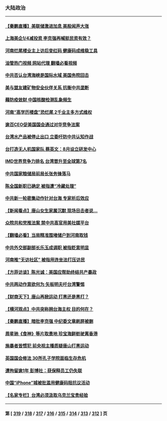 ### 大陆政治
---
#### [【秦鹏直播】美联储激进加息 美股闻声大涨](../../pages/ncid277/n13760432.md?06160845) 
#### [上海美企1/4减投资 李克强再喊挺民资有效？](../../pages/ncid277/n13759443.md?06160845) 
#### [河南烂尾楼业主上访后变红码 健康码成维稳工具](../../pages/ncid277/n13760349.md?06160845) 
#### [油管热门视频 网站代理 翻墙必看视频](http://209.222.30.114:81/youtube.html?06160845)
#### [中共否认台湾海峡是国际水域 美国务院回击](../../pages/ncid277/n13760335.md?06160845) 
#### [美与盟友建矿物安全伙伴关系 抗衡中共垄断](../../pages/ncid277/n13760282.md?06160845) 
#### [藉防疫敛财 中国核酸检测乱象频生](../../pages/ncid277/n13760235.md?06160845) 
#### [河南“高学历楼盘”恐烂尾 2千业主多方式维权](../../pages/ncid277/n13760221.md?06160845) 
#### [逾百CEO促美国国会通过对华竞争法案](../../pages/ncid277/n13760158.md?06160845) 
#### [台湾水产品被停止出口 立委吁防中共认知作战](../../pages/ncid277/n13759947.md?06160845) 
#### [台打造无人机国家队 蔡英文：8月设立研发中心](../../pages/ncid277/n13760031.md?06160845) 
#### [IMD世界竞争力排名 台湾晋升至全球第7名](../../pages/ncid277/n13759797.md?06160845) 
#### [中共国家粮储局前局长张务锋落马](../../pages/ncid277/n13759903.md?06160845) 
#### [陈全国新职已确定 被指遭“冷藏处理”](../../pages/ncid277/n13759912.md?06160845) 
#### [中共新一轮密集动作针对台海 专家析后效应](../../pages/ncid277/n13759767.md?06160845) 
#### [【新闻看点】唐山女生家属沉默 现场目击者说…](../../pages/ncid277/n13759540.md?06160845) 
#### [众院共和党推法案 禁中共高官用美社媒平台](../../pages/ncid277/n13759773.md?06160845) 
#### [【翻墙必看】当局精准围堵储户到河南取钱](../../pages/ncid277/n13759755.md?06160845) 
#### [中共外交部副部长乐玉成调职 被指贬意明显](../../pages/ncid277/n13759768.md?06160845) 
#### [河南推“无访社区” 被指用连坐法打压访民](../../pages/ncid277/n13759679.md?06160845) 
#### [【方菲访谈】陈光诚：美国应帮助终结共产暴政](../../pages/ncid277/n13759521.md?06160845) 
#### [中共两动作意欲何为 矢板明夫吁台湾警惕](../../pages/ncid277/n13759675.md?06160845) 
#### [【财商天下】唐山再掀运动 打黑还是黑打？](../../pages/ncid277/n13759619.md?06160845) 
#### [【横河观点】中共突称拥台海主权 目的何在？](../../pages/ncid277/n13759690.md?06160845) 
#### [【秦鹏直播】暗批李克强 中纪委文章刷屏被删](../../pages/ncid277/n13759680.md?06160845) 
#### [周星驰《食神》等片取景地 珍宝海鲜舫驶离香港](../../pages/ncid277/n13759612.md?06160845) 
#### [施暴者皆惯犯 前央视主播质疑唐山打黑运动](../../pages/ncid277/n13759622.md?06160845) 
#### [英国国会修法 30所孔子学院面临生存危机](../../pages/ncid277/n13759505.md?06160845) 
#### [遭拘留逾1年 彭博社：获保释员工仍失联](../../pages/ncid277/n13759575.md?06160845) 
#### [中国“iPhone”城被批滥用健康码阻抗议活动](../../pages/ncid277/n13759574.md?06160845) 
#### [【名家专栏】台湾必须汲取乌克兰宝贵经验](../../pages/ncid277/n13759403.md?06160845) 

---
#### 第 [ [319](./319.md?06160845) / [318](./318.md?06160845) / [317](./317.md?06160845) / [316](./316.md?06160845) / [315](./315.md?06160845) / [314](./314.md?06160845) / [313](./313.md?06160845) / [312](./312.md?06160845) ] 页
